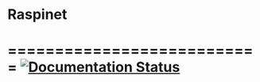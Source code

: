 # Raspinet

===========================
[![Documentation Status](https://readthedocs.org/projects/raspinet/badge/?version=latest)](https://raspinet.readthedocs.io/en/latest/?badge=latest)
===========================
